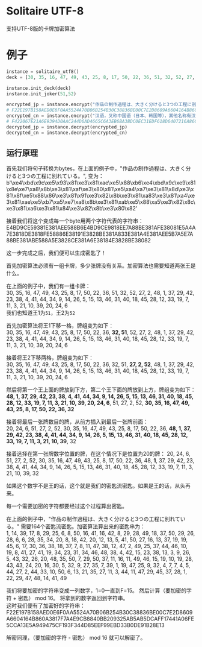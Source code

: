 # Solitaire UTF-8
支持UTF-8版的卡牌加密算法

# 例子
```python
instance = solitaire_utf8()
deck = [30, 35, 16, 47, 49, 43, 25, 8, 17, 50, 22, 36, 51, 32, 52, 27, 2, 48, 1, 37, 29, 42, 23, 38, 4, 41, 44, 34, 9, 14, 26, 5, 15, 13, 46, 31, 40, 18, 45, 28, 12, 33, 19, 7, 11, 3, 21, 10, 39, 20, 24, 6]

instance.init_deck(deck)
instance.init_joker(51,52)

encrypted_jp = instance.encrypt("作品の制作過程は、大きく分けると3つの工程に別れている。")
# F22E197B158AED0E6F0AA5524A70B06B254B30C38836BE00C7E2D8609A6604164B860A3817F7A4E9CB8840BB209325AB5AB5DCAFF17441A06FE5CCA13E5A949475CF193F344D85EEF99EBD33B0DE91B28E13
encrypted_cn = instance.encrypt("汉语，又称中国语（日本、韩国等），其他名称有汉文、中文、华文、唐文（书写）、唐话、中国话（语言）等[注 1]，是属汉藏语系的分析语，具有声调。")
# F422067E21A6E9394D0AAC244D6AD4665C6A3EB6BA3BDC0EC31EDF618D6407216A86093A1B0EC7EBD5A444D62E9F508C068ED7E093A987764E2575869A1EC3DF2CC05A0D3BA738E4363BBD9385F9FC65857426A5A308CCB6E4CC7A3785EBFEBADA60F063047FEB8559B9221CD48282C4F275A9003200A7B5E5F5941A6CCDBB01397BEA5ECEBCFB1E31CCEBE9F008FC29C9DD5F6E6251E041D59C101A6D38FA3C608C626A3969E4C378C40DE89C7DC6C20E9BD5E302A7BACA821086DB24A6E6A7DDF2165E1F259CE7192B0DBEB0
decrypted_jp = instance.decrypt(encrypted_jp)
decrypted_cn = instance.decrypt(encrypted_cn)
```

## 运行原理
首先我们将句子转换为bytes，在上面的例子中，"作品の制作過程は、大きく分けると3つの工程に別れている。", 变为：<br>
b'\xe4\xbd\x9c\xe5\x93\x81\xe3\x81\xae\xe5\x88\xb6\xe4\xbd\x9c\xe9\x81\x8e\xe7\xa8\x8b\xe3\x81\xaf\xe3\x80\x81\xe5\xa4\xa7\xe3\x81\x8d\xe3\x81\x8f\xe5\x88\x86\xe3\x81\x91\xe3\x82\x8b\xe3\x81\xa83\xe3\x81\xa4\xe3\x81\xae\xe5\xb7\xa5\xe7\xa8\x8b\xe3\x81\xab\xe5\x88\xa5\xe3\x82\x8c\xe3\x81\xa6\xe3\x81\x84\xe3\x82\x8b\xe3\x80\x82'

接着我们将这个变成每一个byte用两个字符代表的字符串：<br>
E4BD9CE59381E381AEE588B6E4BD9CE9818EE7A88BE381AFE38081E5A4A7E3818DE3818FE58886E38191E3828BE381A833E381A4E381AEE5B7A5E7A88BE381ABE588A5E3828CE381A6E38184E3828BE38082

这一步完成之后，我们便可以生成密匙了！

首先加密算法必须有一组卡牌，多少张牌没有关系。加密算法也需要知道两张王是什么。

在上面的例子中，我们有一组卡牌：<br>
30, 35, 16, 47, 49, 43, 25, 8, 17, 50, 22, 36, 51, 32, 52, 27, 2, 48, 1, 37, 29, 42, 23, 38, 4, 41, 44, 34, 9, 14, 26, 5, 15, 13, 46, 31, 40, 18, 45, 28, 12, 33, 19, 7, 11, 3, 21, 10, 39, 20, 24, 6<br>
我们也知道王1为`51`，王2为`52`

首先加密算法将王1下移一格，牌组变为如下：<br>
30, 35, 16, 47, 49, 43, 25, 8, 17, 50, 22, 36, <b>32, 51</b>, 52, 27, 2, 48, 1, 37, 29, 42, 23, 38, 4, 41, 44, 34, 9, 14, 26, 5, 15, 13, 46, 31, 40, 18, 45, 28, 12, 33, 19, 7, 11, 3, 21, 10, 39, 20, 24, 6

接着将王2下移两格，牌组变为如下：<br>
30, 35, 16, 47, 49, 43, 25, 8, 17, 50, 22, 36, 32, 51, <b>27, 2, 52</b>, 48, 1, 37, 29, 42, 23, 38, 4, 41, 44, 34, 9, 14, 26, 5, 15, 13, 46, 31, 40, 18, 45, 28, 12, 33, 19, 7, 11, 3, 21, 10, 39, 20, 24, 6

然后将第一个王上面的牌放到下方，第二个王下面的牌放到上方，牌组变为如下：<br>
<b>48, 1, 37, 29, 42, 23, 38, 4, 41, 44, 34, 9, 14, 26, 5, 15, 13, 46, 31, 40, 18, 45, 28, 12, 33, 19, 7, 11, 3, 21, 10, 39, 20, 24, 6</b>, 51, 27, 2, 52, <b>30, 35, 16, 47, 49, 43, 25, 8, 17, 50, 22, 36, 32</b>

接着将最后一张牌数目的牌，从前方插入到最后一张牌前面：<br>
20, 24, 6, 51, 27, 2, 52, 30, 35, 16, 47, 49, 43, 25, 8, 17, 50, 22, 36, <b>48, 1, 37, 29, 42, 23, 38, 4, 41, 44, 34, 9, 14, 26, 5, 15, 13, 46, 31, 40, 18, 45, 28, 12, 33, 19, 7, 11, 3, 21, 10, 39</b>, 32

接着选择在第一张牌数字位置的牌，在这个情况下是位置为20的牌：
20, 24, 6, 51, 27, 2, 52, 30, 35, 16, 47, 49, 43, 25, 8, 17, 50, 22, 36, 48, <b>1</b>, 37, 29, 42, 23, 38, 4, 41, 44, 34, 9, 14, 26, 5, 15, 13, 46, 31, 40, 18, 45, 28, 12, 33, 19, 7, 11, 3, 21, 10, 39, 32

如果这个数字不是王的话，这个就是我们的密匙流密匙。如果是王的话，从头再来。

每一个需要加密的字符都要经过这个过程算出密匙。

在上面的例子中，"作品の制作過程は、大きく分けると3つの工程に別れている。" 需要164个密匙流密匙。加密算法算出来的密匙串为：<br>
1, 14, 39, 17, 8, 29, 25, 6, 8, 50, 16, 41, 16, 42, 8, 29, 28, 49, 18, 37, 50, 29, 26, 28, 6, 6, 28, 35, 34, 20, 8, 18, 42, 20, 12, 13, 5, 41, 50, 27, 16, 13, 37, 19, 19, 45, 6, 17, 30, 36, 38, 18, 37, 7, 8, 11, 47, 38, 12, 47, 2, 49, 25, 37, 44, 46, 10, 19, 8, 41, 27, 41, 19, 34, 23, 31, 34, 46, 48, 38, 4, 42, 15, 23, 38, 13, 3, 9, 26, 5, 43, 32, 26, 20, 48, 35, 50, 7, 29, 50, 37, 11, 16, 11, 49, 46, 15, 19, 10, 19, 28, 43, 43, 24, 20, 16, 30, 5, 32, 9, 27, 35, 7, 39, 1, 19, 47, 25, 9, 32, 4, 7, 7, 4, 5, 44, 27, 2, 44, 33, 10, 50, 6, 13, 21, 35, 27, 11, 3, 44, 11, 47, 29, 45, 37, 28, 1, 22, 29, 47, 48, 14, 41, 49

我们将要加密的字符串变成一列数字，1=0一直到F=15。 然后计算（要加密的字符 + 密匙） mod 16。 将拿到的数字返回到字符串。<br>
这时我们便有了加密好的字符串：<br>
F22E197B158AED0E6F0AA5524A70B06B254B30C38836BE00C7E2D8609A6604164B860A3817F7A4E9CB8840BB209325AB5AB5DCAFF17441A06FE5CCA13E5A949475CF193F344D85EEF99EBD33B0DE91B28E13

解密同理，（要加密的字符 - 密匙） mod 16 就可以解密了。
